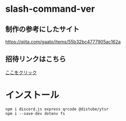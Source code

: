 # slash-command-ver
## 制作の参考にしたサイト
https://qiita.com/gaato/items/55b32bc4777905ac162a

## 招待リンクはこちら
[ここをクリック](https://discord.com/api/oauth2/authorize?client_id=949289830481821776&permissions=277025475600&scope=bot%20applications.commands)

# インストール
```
npm i discord.js express qrcode @distube/ytsr
npm i --save-dev dotenv fs
```